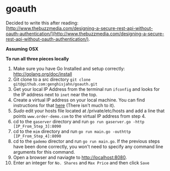 goauth
======


Decided to write this after reading:  [http://www.thebuzzmedia.com/designing-a-secure-rest-api-without-oauth-authentication/](http://www.thebuzzmedia.com/designing-a-secure-rest-api-without-oauth-authentication/).

**Assuming OSX**  

**To run all three pieces locally**  
1. Make sure you have Go Installed and setup correctly: http://golang.org/doc/install  
2. Git clone to a src directory `git clone git@github.com:genghisjahn/goauth.git`  
3. Get your local IP Address from the terminal run `ifconfig` and looks for the IP address next to `inet` near the top.  
4. Create a virtual IP address on your local machine.  You can find instructions for that [here](http://gerrydevstory.com/2012/08/20/how-to-create-virtual-network-interface-on-mac-os-x/) (There isn't much to it).  
5. *Sudo* edit your hosts file located at /private/etc/hosts and add a line that points `www.order-demo.com` to the virtual IP address from step 4.  
6. cd to the `gaserver` directory and run `go run gaserver.go -http [IP_From_Step_3]:8090`  
7. cd to the `mim` directory and run `go run main.go -outhttp [IP_From_Step_4]:8090`  
8. cd to the `gademo` director and run `go run main.go`.  If the previous steps have been done correctly, you won't need to specify any command line arguments for this command.  
9. Open a browser and naviagte to [http://localhost:8080](http://localhost:8080).  
10. Enter an integer for `No. Shares` and `Max Price` and then click `Save`
